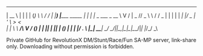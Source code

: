  _____                 _       _   _            __   __
 |  __ \               | |     | | (_)           \ \ / /
 | |__) |_____   _____ | |_   _| |_ _  ___  _ __  \ V / 
 |  _  // _ \ \ / / _ \| | | | | __| |/ _ \| '_ \  > <  
 | | \ \  __/\ V / (_) | | |_| | |_| | (_) | | | |/ . \ 
 |_|  \_\___| \_/ \___/|_|\__,_|\__|_|\___/|_| |_/_/ \_\
                                                        
                                                        

Private GitHub for RevolutionX DM/Stunt/Race/Fun SA-MP server, link-share only. Downloading without permission is forbidden.
